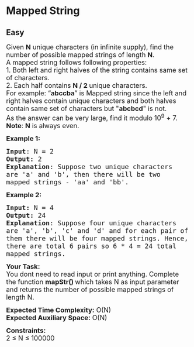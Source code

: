 # Mapped String
## Easy
<div class="problems_problem_content__Xm_eO"><p><span style="font-size:18px">Given <strong>N</strong>&nbsp;unique characters (in infinite supply),&nbsp;find the number of possible mapped strings&nbsp;of length <strong>N</strong>.<br>
A mapped string follows following properties:<br>
1. Both left and right halves of the string contains same set of&nbsp;characters.<br>
2. Each half contains <strong>N / 2 </strong>unique characters.<br>
For example: “<strong>abccba</strong>” is Mapped string since the left and right halves&nbsp;contain unique characters and both halves contain same set of characters but "<strong>abcbcd</strong>" is not.<br>
As the answer can be very large, find it modulo 10<sup>9</sup> + 7.<br>
<strong>Note</strong>: <strong>N</strong> is always even.</span></p>

<p><span style="font-size:18px"><strong>Example 1:</strong></span></p>

<pre><span style="font-size:18px"><strong>Input</strong>: N = 2
<strong>Output:</strong>&nbsp;2&nbsp;
<strong>Explanation</strong>: Suppose two unique characters
are 'a' and 'b', then there will be two 
mapped strings - 'aa' and 'bb'.
</span></pre>

<p><span style="font-size:18px"><strong>Example 2:</strong></span></p>

<pre><span style="font-size:18px"><strong>Input: </strong>N = 4
<strong>Output:&nbsp;</strong>24
<strong>Explanation</strong>: Suppose four unique characters
are 'a', 'b', 'c' and 'd' and for each pair of
them there will be four mapped strings. Hence, 
there are total 6 pairs so 6 * 4 = 24 total 
mapped strings.</span></pre>

<p><span style="font-size:18px"><strong>Your Task:&nbsp;&nbsp;</strong><br>
You dont need to read input or print anything. Complete the function <strong>mapStr()&nbsp;</strong>which takes N&nbsp;as input parameter and returns the number of possible mapped strings&nbsp;of length N.</span></p>

<p><span style="font-size:18px"><strong>Expected Time Complexity:</strong> O(N)<br>
<strong>Expected Auxiliary Space:</strong> O(N)</span></p>

<p><span style="font-size:18px"><strong>Constraints:</strong><br>
2 ≤ N&nbsp;≤ 100000</span></p>
</div>